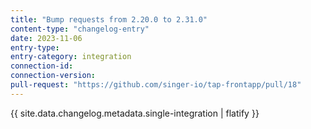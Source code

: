 ```yaml
---
title: "Bump requests from 2.20.0 to 2.31.0"
content-type: "changelog-entry"
date: 2023-11-06
entry-type: 
entry-category: integration
connection-id: 
connection-version: 
pull-request: "https://github.com/singer-io/tap-frontapp/pull/18"
---
```

{{ site.data.changelog.metadata.single-integration | flatify }}